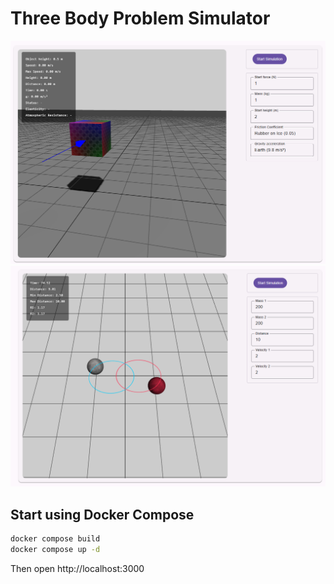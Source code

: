# Three Body Problem Simulator

![part 1](/app/assets/01.png)
![part 2](/app/assets/02.png)

## Start using Docker Compose

```bash
docker compose build
docker compose up -d
```

Then open http://localhost:3000
